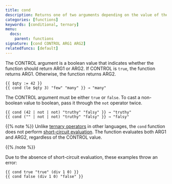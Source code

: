 ```yaml
---
title: cond
description: Returns one of two arguments depending on the value of the control argument.
categories: [functions]
keywords: [conditional, ternary]
menu:
  docs:
    parent: functions
signature: [cond CONTROL ARG1 ARG2]
relatedfuncs: [default]
---
```


The CONTROL argument is a boolean value that indicates whether the function should return ARG1 or ARG2. If CONTROL is `true`, the function returns ARG1. Otherwise, the function returns ARG2.

```go-html-template
{{ $qty := 42 }}
{{ cond (le $qty 3) "few" "many" }} → "many"
```

The CONTROL argument must be either `true` or `false`. To cast a non-boolean value to boolean, pass it through the `not` operator twice.

```go-html-template
{{ cond (42 | not | not) "truthy" "falsy" }} → "truthy"
{{ cond ("" | not | not) "truthy" "falsy" }} → "falsy"
```

{{% note %}}
Unlike [ternary operators] in other languages, the `cond` function does not perform [short-circuit evaluation]. The function evaluates both ARG1 and ARG2, regardless of the CONTROL value.

[short-circuit evaluation]: https://en.wikipedia.org/wiki/Short-circuit_evaluation
[ternary operators]: https://en.wikipedia.org/wiki/Ternary_conditional_operator
{{% /note %}}


Due to the absence of short-circuit evaluation, these examples throw an error:

```go-html-template
{{ cond true "true" (div 1 0) }}
{{ cond false (div 1 0) "false" }}
```
